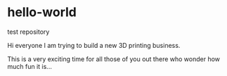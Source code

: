 # hello-world
test repository

Hi everyone I am trying to build a new 3D printing business.

This is a very exciting time for all those of you out there who wonder how much fun it is...

